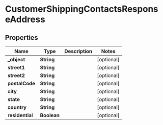 

# CustomerShippingContactsResponseAddress

## Properties

Name | Type | Description | Notes
------------ | ------------- | ------------- | -------------
**_object** | **String** |  |  [optional]
**street1** | **String** |  |  [optional]
**street2** | **String** |  |  [optional]
**postalCode** | **String** |  |  [optional]
**city** | **String** |  |  [optional]
**state** | **String** |  |  [optional]
**country** | **String** |  |  [optional]
**residential** | **Boolean** |  |  [optional]




